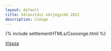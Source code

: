 ```yaml
---
layout: default
title: Választási névjegyzék 2022
description: Csönge
---
```


{% include settlementHTMLs/Csooxnge.html %}

[Vissza](../)